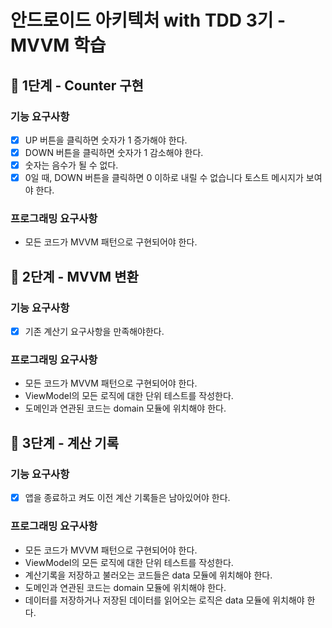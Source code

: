 # 안드로이드 아키텍처 with TDD 3기 - MVVM 학습 

## 🚀 1단계 - Counter 구현

### 기능 요구사항

- [x] UP 버튼을 클릭하면 숫자가 1 증가해야 한다.
- [x] DOWN 버튼을 클릭하면 숫자가 1 감소해야 한다.
- [x] 숫자는 음수가 될 수 없다.
- [x] 0일 때, DOWN 버튼을 클릭하면 0 이하로 내릴 수 없습니다 토스트 메시지가 보여야 한다.

### 프로그래밍 요구사항

- 모든 코드가 MVVM 패턴으로 구현되어야 한다.

## 🚀 2단계 - MVVM 변환

### 기능 요구사항

- [x] 기존 계산기 요구사항을 만족해야한다.

### 프로그래밍 요구사항

- 모든 코드가 MVVM 패턴으로 구현되어야 한다.
- ViewModel의 모든 로직에 대한 단위 테스트를 작성한다.
- 도메인과 연관된 코드는 domain 모듈에 위치해야 한다.

## 🚀 3단계 - 계산 기록

### 기능 요구사항

- [x] 앱을 종료하고 켜도 이전 계산 기록들은 남아있어야 한다.

### 프로그래밍 요구사항

- 모든 코드가 MVVM 패턴으로 구현되어야 한다.
- ViewModel의 모든 로직에 대한 단위 테스트를 작성한다.
- 계산기록을 저장하고 불러오는 코드들은 data 모듈에 위치해야 한다.
- 도메인과 연관된 코드는 domain 모듈에 위치해야 한다.
- 데이터를 저장하거나 저장된 데이터를 읽어오는 로직은 data 모듈에 위치해야 한다.
